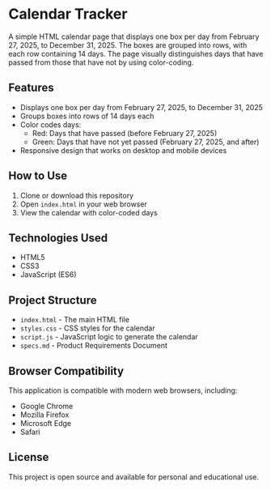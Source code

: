 # Calendar Tracker

A simple HTML calendar page that displays one box per day from February 27, 2025, to December 31, 2025. The boxes are grouped into rows, with each row containing 14 days. The page visually distinguishes days that have passed from those that have not by using color-coding.

## Features

- Displays one box per day from February 27, 2025, to December 31, 2025
- Groups boxes into rows of 14 days each
- Color codes days:
  - Red: Days that have passed (before February 27, 2025)
  - Green: Days that have not yet passed (February 27, 2025, and after)
- Responsive design that works on desktop and mobile devices

## How to Use

1. Clone or download this repository
2. Open `index.html` in your web browser
3. View the calendar with color-coded days

## Technologies Used

- HTML5
- CSS3
- JavaScript (ES6)

## Project Structure

- `index.html` - The main HTML file
- `styles.css` - CSS styles for the calendar
- `script.js` - JavaScript logic to generate the calendar
- `specs.md` - Product Requirements Document

## Browser Compatibility

This application is compatible with modern web browsers, including:

- Google Chrome
- Mozilla Firefox
- Microsoft Edge
- Safari

## License

This project is open source and available for personal and educational use.
